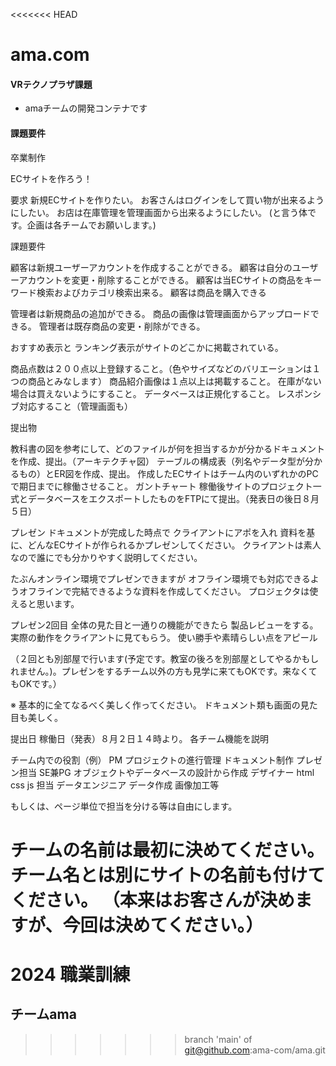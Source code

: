 <<<<<<< HEAD
# ama.com

#### VRテクノプラザ課題

* amaチームの開発コンテナです

#### 課題要件

卒業制作

ECサイトを作ろう！

要求
新規ECサイトを作りたい。
お客さんはログインをして買い物が出来るようにしたい。
お店は在庫管理を管理画面から出来るようにしたい。
(と言う体です。企画は各チームでお願いします。)

課題要件

顧客は新規ユーザーアカウントを作成することができる。
顧客は自分のユーザーアカウントを変更・削除することができる。
顧客は当ECサイトの商品をキーワード検索およびカテゴリ検索出来る。
顧客は商品を購入できる

管理者は新規商品の追加ができる。
商品の画像は管理画面からアップロードできる。
管理者は既存商品の変更・削除ができる。

おすすめ表示と
ランキング表示がサイトのどこかに掲載されている。

商品点数は２００点以上登録すること。（色やサイズなどのバリエーションは１つの商品とみなします）
商品紹介画像は１点以上は掲載すること。
在庫がない場合は買えないようにすること。
データベースは正規化すること。
レスポンシブ対応すること（管理画面も）

提出物

教科書の図を参考にして、どのファイルが何を担当するかが分かるドキュメントを作成、提出。（アーキテクチャ図）
テーブルの構成表（列名やデータ型が分かるもの）とER図を作成、提出。
作成したECサイトはチーム内のいずれかのPCで期日までに稼働させること。
ガントチャート
稼働後サイトのプロジェクト一式とデータベースをエクスポートしたものをFTPにて提出。（発表日の後日８月５日）

プレゼン
ドキュメントが完成した時点で
クライアントにアポを入れ
資料を基に、どんなECサイトが作られるかプレゼンしてください。
クライアントは素人なので誰にでも分かりやすく説明してください。

たぶんオンライン環境でプレゼンできますが
オフライン環境でも対応できるようオフラインで完結できるような資料を作成してください。
プロジェクタは使えると思います。

プレゼン2回目
全体の見た目と一通りの機能ができたら
製品レビューをする。
実際の動作をクライアントに見てもらう。
使い勝手や素晴らしい点をアピール

（２回とも別部屋で行います(予定です。教室の後ろを別部屋としてやるかもしれません。)。プレゼンをするチーム以外の方も見学に来てもOKです。来なくてもOKです。）

※
基本的に全てなるべく美しく作ってください。
ドキュメント類も画面の見た目も美しく。

提出日
稼働日（発表）８月２日１４時より。
各チーム機能を説明


チーム内での役割（例）
PM 			プロジェクトの進行管理 ドキュメント制作 プレゼン担当
SE兼PG			オブジェクトやデータベースの設計から作成
デザイナー			html css js 担当
データエンジニア		データ作成 画像加工等

もしくは、ページ単位で担当を分ける等は自由にします。


チームの名前は最初に決めてください。
チーム名とは別にサイトの名前も付けてください。
（本来はお客さんが決めますが、今回は決めてください。）
=======
# 2024 職業訓練

## チームama
>>>>>>> branch 'main' of git@github.com:ama-com/ama.git
